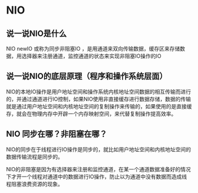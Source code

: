 # NIO





## 说一说NIO是什么



NIO  newIO 或称为同步非阻塞IO  ，是用通道来双向传输数据，缓存区来存储数据，用选择器来注册通道，监控通道的状态来实现非阻塞IO操作的IO    



## 说一说NIO的底层原理（程序和操作系统层面）



NIO的本地IO操作是用户地址空间和操作系统内核地址空间数据的相互传输而进行的，并通过通道进行IO控制，如果NIO使用非直接缓存进行数据存储，数据的传输就是通过用户地址空间和内核地址空间的复制操作来传输的，如果使用的是直接缓存，就会在物理内存中开辟一个内存映射空间，来代替复制操作提高效率。



## NIO 同步在哪？非阻塞在哪？



NIO的同步在于线程进行IO操作是同步的，就比如用户地址空间和内核地址空间的数据传输流程是同步的。



NIO的非阻塞是因为有选择器来注册和监控通道，在某一个通道数据准备好的情况下才开一个线程对通道中的数据进行IO操作，防止以为通道中没有数据而造成线程阻塞浪费资源的现象。


